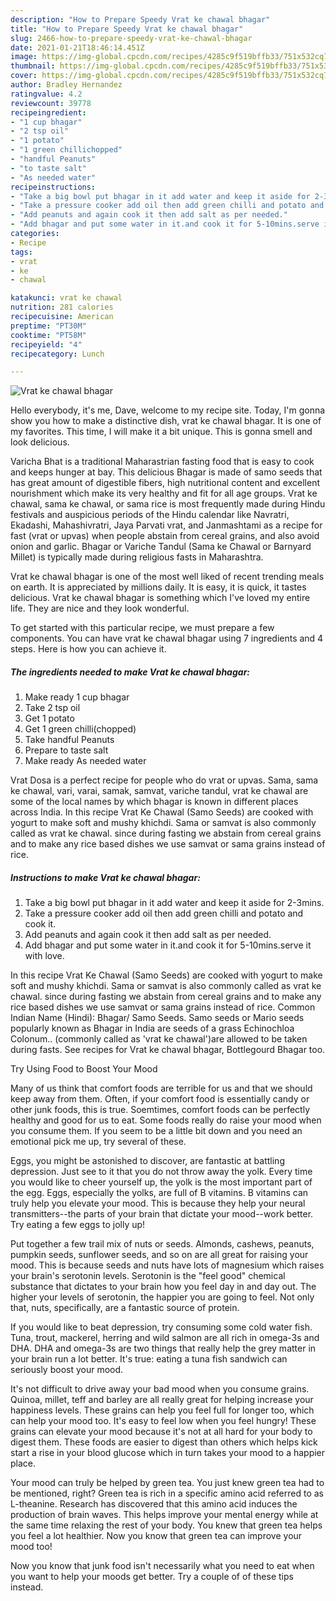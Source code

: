 ```yaml
---
description: "How to Prepare Speedy Vrat ke chawal bhagar"
title: "How to Prepare Speedy Vrat ke chawal bhagar"
slug: 2466-how-to-prepare-speedy-vrat-ke-chawal-bhagar
date: 2021-01-21T18:46:14.451Z
image: https://img-global.cpcdn.com/recipes/4285c9f519bffb33/751x532cq70/vrat-ke-chawal-bhagar-recipe-main-photo.jpg
thumbnail: https://img-global.cpcdn.com/recipes/4285c9f519bffb33/751x532cq70/vrat-ke-chawal-bhagar-recipe-main-photo.jpg
cover: https://img-global.cpcdn.com/recipes/4285c9f519bffb33/751x532cq70/vrat-ke-chawal-bhagar-recipe-main-photo.jpg
author: Bradley Hernandez
ratingvalue: 4.2
reviewcount: 39778
recipeingredient:
- "1 cup bhagar"
- "2 tsp oil"
- "1 potato"
- "1 green chillichopped"
- "handful Peanuts"
- "to taste salt"
- "As needed water"
recipeinstructions:
- "Take a big bowl put bhagar in it add water and keep it aside for 2-3mins."
- "Take a pressure cooker add oil then add green chilli and potato and cook it."
- "Add peanuts and again cook it then add salt as per needed."
- "Add bhagar and put some water in it.and cook it for 5-10mins.serve it with love."
categories:
- Recipe
tags:
- vrat
- ke
- chawal

katakunci: vrat ke chawal 
nutrition: 281 calories
recipecuisine: American
preptime: "PT30M"
cooktime: "PT58M"
recipeyield: "4"
recipecategory: Lunch

---
```



![Vrat ke chawal bhagar](https://img-global.cpcdn.com/recipes/4285c9f519bffb33/751x532cq70/vrat-ke-chawal-bhagar-recipe-main-photo.jpg)

Hello everybody, it's me, Dave, welcome to my recipe site. Today, I'm gonna show you how to make a distinctive dish, vrat ke chawal bhagar. It is one of my favorites. This time, I will make it a bit unique. This is gonna smell and look delicious.

Varicha Bhat is a traditional Maharastrian fasting food that is easy to cook and keeps hunger at bay. This delicious Bhagar is made of samo seeds that has great amount of digestible fibers, high nutritional content and excellent nourishment which make its very healthy and fit for all age groups. Vrat ke chawal, sama ke chawal, or sama rice is most frequently made during Hindu festivals and auspicious periods of the Hindu calendar like Navratri, Ekadashi, Mahashivratri, Jaya Parvati vrat, and Janmashtami as a recipe for fast (vrat or upvas) when people abstain from cereal grains, and also avoid onion and garlic. Bhagar or Variche Tandul (Sama ke Chawal or Barnyard Millet) is typically made during religious fasts in Maharashtra.

Vrat ke chawal bhagar is one of the most well liked of recent trending meals on earth. It is appreciated by millions daily. It is easy, it is quick, it tastes delicious. Vrat ke chawal bhagar is something which I've loved my entire life. They are nice and they look wonderful.


To get started with this particular recipe, we must prepare a few components. You can have vrat ke chawal bhagar using 7 ingredients and 4 steps. Here is how you can achieve it.

<!--inarticleads1-->

##### The ingredients needed to make Vrat ke chawal bhagar:

1. Make ready 1 cup bhagar
1. Take 2 tsp oil
1. Get 1 potato
1. Get 1 green chilli(chopped)
1. Take handful Peanuts
1. Prepare to taste salt
1. Make ready As needed water


Vrat Dosa is a perfect recipe for people who do vrat or upvas. Sama, sama ke chawal, vari, varai, samak, samvat, variche tandul, vrat ke chawal are some of the local names by which bhagar is known in different places across India. In this recipe Vrat Ke Chawal (Samo Seeds) are cooked with yogurt to make soft and mushy khichdi. Sama or samvat is also commonly called as vrat ke chawal. since during fasting we abstain from cereal grains and to make any rice based dishes we use samvat or sama grains instead of rice. 

<!--inarticleads2-->

##### Instructions to make Vrat ke chawal bhagar:

1. Take a big bowl put bhagar in it add water and keep it aside for 2-3mins.
1. Take a pressure cooker add oil then add green chilli and potato and cook it.
1. Add peanuts and again cook it then add salt as per needed.
1. Add bhagar and put some water in it.and cook it for 5-10mins.serve it with love.


In this recipe Vrat Ke Chawal (Samo Seeds) are cooked with yogurt to make soft and mushy khichdi. Sama or samvat is also commonly called as vrat ke chawal. since during fasting we abstain from cereal grains and to make any rice based dishes we use samvat or sama grains instead of rice. Common Indian Name (Hindi): Bhagar/ Samo Seeds. Samo seeds or Mario seeds popularly known as Bhagar in India are seeds of a grass Echinochloa Colonum.. (commonly called as &#39;vrat ke chawal&#39;)are allowed to be taken during fasts. See recipes for Vrat ke chawal bhagar, Bottlegourd Bhagar too. 

Try Using Food to Boost Your Mood


Many of us think that comfort foods are terrible for us and that we should keep away from them. Often, if your comfort food is essentially candy or other junk foods, this is true. Soemtimes, comfort foods can be perfectly healthy and good for us to eat. Some foods really do raise your mood when you consume them. If you seem to be a little bit down and you need an emotional pick me up, try several of these.

Eggs, you might be astonished to discover, are fantastic at battling depression. Just see to it that you do not throw away the yolk. Every time you would like to cheer yourself up, the yolk is the most important part of the egg. Eggs, especially the yolks, are full of B vitamins. B vitamins can truly help you elevate your mood. This is because they help your neural transmitters--the parts of your brain that dictate your mood--work better. Try eating a few eggs to jolly up!

Put together a few trail mix of nuts or seeds. Almonds, cashews, peanuts, pumpkin seeds, sunflower seeds, and so on are all great for raising your mood. This is because seeds and nuts have lots of magnesium which raises your brain's serotonin levels. Serotonin is the "feel good" chemical substance that dictates to your brain how you feel day in and day out. The higher your levels of serotonin, the happier you are going to feel. Not only that, nuts, specifically, are a fantastic source of protein.

If you would like to beat depression, try consuming some cold water fish. Tuna, trout, mackerel, herring and wild salmon are all rich in omega-3s and DHA. DHA and omega-3s are two things that really help the grey matter in your brain run a lot better. It's true: eating a tuna fish sandwich can seriously boost your mood. 

It's not difficult to drive away your bad mood when you consume grains. Quinoa, millet, teff and barley are all really great for helping increase your happiness levels. These grains can help you feel full for longer too, which can help your mood too. It's easy to feel low when you feel hungry! These grains can elevate your mood because it's not at all hard for your body to digest them. These foods are easier to digest than others which helps kick start a rise in your blood glucose which in turn takes your mood to a happier place.

Your mood can truly be helped by green tea. You just knew green tea had to be mentioned, right? Green tea is rich in a specific amino acid referred to as L-theanine. Research has discovered that this amino acid induces the production of brain waves. This helps improve your mental energy while at the same time relaxing the rest of your body. You knew that green tea helps you feel a lot healthier. Now you know that green tea can improve your mood too!

Now you know that junk food isn't necessarily what you need to eat when you want to help your moods get better. Try  a  couple of  of  these  tips  instead.

